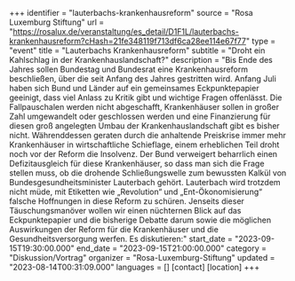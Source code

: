 +++
identifier = "lauterbachs-krankenhausreform"
source = "Rosa Luxemburg Stiftung"
url = "https://rosalux.de/veranstaltung/es_detail/D1F1L/lauterbachs-krankenhausreform?cHash=21fe348119f713df6ca28ee114e67f77"
type = "event"
title = "Lauterbachs Krankenhausreform"
subtitle = "Droht ein Kahlschlag in der Krankenhauslandschaft?"
description = "Bis Ende des Jahres sollen Bundestag und Bundesrat eine Krankenhausreform beschließen, über die seit Anfang des Jahres gestritten wird. Anfang Juli haben sich Bund und Länder auf ein gemeinsames Eckpunktepapier geeinigt, dass viel Anlass zu Kritik gibt und wichtige Fragen offenlässt. 
Die Fallpauschalen werden nicht abgeschafft, Krankenhäuser sollen in großer Zahl umgewandelt oder geschlossen werden und eine Finanzierung für diesen groß angelegten Umbau der Krankenhauslandschaft gibt es bisher nicht. 
Währenddessen geraten durch die anhaltende Preiskrise immer mehr Krankenhäuser in wirtschaftliche Schieflage, einem erheblichen Teil droht noch vor der Reform die Insolvenz. Der Bund verweigert beharrlich einen Defizitausgleich für diese Krankenhäuser, so dass man sich die Frage stellen muss, ob die drohende Schließungswelle zum bewussten Kalkül von Bundesgesundheitsminister Lauterbach gehört.
Lauterbach wird trotzdem nicht müde, mit Etiketten wie „Revolution“ und „Ent-Ökonomisierung“ falsche Hoffnungen in diese Reform zu schüren. Jenseits dieser Täuschungsmanöver wollen wir einen nüchternen Blick auf das Eckpunktepapier und die bisherige Debatte darum sowie die möglichen Auswirkungen der Reform für die Krankenhäuser und die Gesundheitsversorgung werfen.
Es diskutieren:"
start_date = "2023-09-15T19:30:00.000"
end_date = "2023-09-15T21:00:00.000"
category = "Diskussion/Vortrag"
organizer = "Rosa-Luxemburg-Stiftung"
updated = "2023-08-14T00:31:09.000"
languages = []
[contact]
[location]
+++